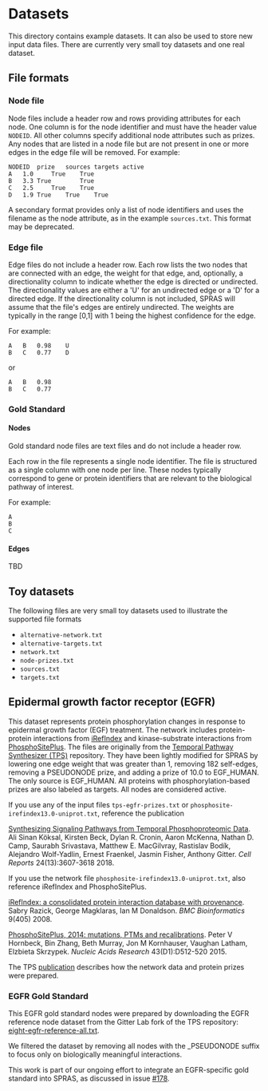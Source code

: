 # Datasets
This directory contains example datasets.
It can also be used to store new input data files.
There are currently very small toy datasets and one real dataset.

## File formats
### Node file
Node files include a header row and rows providing attributes for each node.
One column is for the node identifier and must have the header value `NODEID`.
All other columns specify additional node attributes such as prizes.
Any nodes that are listed in a node file but are not present in one or more edges in the edge file will be removed.
For example:
```
NODEID	prize	sources	targets	active
A	1.0		True	True
B	3.3	True		True
C	2.5		True	True
D	1.9	True	True	True
```

A secondary format provides only a list of node identifiers and uses the filename as the node attribute, as in the example `sources.txt`.
This format may be deprecated.

### Edge file
Edge files do not include a header row.
Each row lists the two nodes that are connected with an edge, the weight for that edge, and, optionally, a directionality column to indicate whether the edge is directed or undirected.
The directionality values are either a 'U' for an undirected edge or a 'D' for a directed edge.
If the directionality column is not included, SPRAS will assume that the file's edges are entirely undirected.
The weights are typically in the range [0,1] with 1 being the highest confidence for the edge.

For example:
```
A	B	0.98    U
B	C	0.77    D
```
or
```
A	B	0.98
B	C	0.77 
```

### Gold Standard
#### Nodes
Gold standard node files are  text files and do not include a header row.

Each row in the file represents a single node identifier. The file is structured as a single column with one node per line. These nodes typically correspond to gene or protein identifiers that are relevant to the biological pathway of interest.

For example:
```
A
B
C
```

#### Edges
TBD

## Toy datasets
The following files are very small toy datasets used to illustrate the supported file formats
- `alternative-network.txt`
- `alternative-targets.txt`
- `network.txt`
- `node-prizes.txt`
- `sources.txt`
- `targets.txt`

## Epidermal growth factor receptor (EGFR)
This dataset represents protein phosphorylation changes in response to epidermal growth factor (EGF) treatment.
The network includes protein-protein interactions from [iRefIndex](http://irefindex.org/) and kinase-substrate interactions from [PhosphoSitePlus](http://www.phosphosite.org/).
The files are originally from the [Temporal Pathway Synthesizer (TPS)](https://github.com/koksal/tps) repository.
They have been lightly modified for SPRAS by lowering one edge weight that was greater than 1, removing 182 self-edges, removing a PSEUDONODE prize, and adding a prize of 10.0 to EGF_HUMAN.
The only source is EGF_HUMAN.
All proteins with phosphorylation-based prizes are also labeled as targets.
All nodes are considered active.

If you use any of the input files `tps-egfr-prizes.txt` or `phosphosite-irefindex13.0-uniprot.txt`, reference the publication

[Synthesizing Signaling Pathways from Temporal Phosphoproteomic Data](https://doi.org/10.1016/j.celrep.2018.08.085).
Ali Sinan Köksal, Kirsten Beck, Dylan R. Cronin, Aaron McKenna, Nathan D. Camp, Saurabh Srivastava, Matthew E. MacGilvray, Rastislav Bodík, Alejandro Wolf-Yadlin, Ernest Fraenkel, Jasmin Fisher, Anthony Gitter.
*Cell Reports* 24(13):3607-3618 2018.

If you use the network file `phosphosite-irefindex13.0-uniprot.txt`, also reference iRefIndex and PhosphoSitePlus.

[iRefIndex: a consolidated protein interaction database with provenance](https://doi.org/10.1186/1471-2105-9-405).
Sabry Razick, George Magklaras, Ian M Donaldson.
*BMC Bioinformatics* 9(405) 2008.

[PhosphoSitePlus, 2014: mutations, PTMs and recalibrations](https://doi.org/10.1093/nar/gku1267).
Peter V Hornbeck, Bin Zhang, Beth Murray, Jon M Kornhauser, Vaughan Latham, Elzbieta Skrzypek.
*Nucleic Acids Research* 43(D1):D512-520 2015.

The TPS [publication](https://doi.org/10.1016/j.celrep.2018.08.085) describes how the network data and protein prizes were prepared.

### EGFR Gold Standard

This EGFR gold standard nodes were prepared by downloading the EGFR reference node dataset from the Gitter Lab fork of the TPS repository: [eight-egfr-reference-all.txt](https://github.com/gitter-lab/tps/blob/ca7cafd1e1c17f45ddea07c3fb54d0d70b86ff45/data/resources/eight-egfr-reference-all.txt).

We filtered the dataset by removing all nodes with the _PSEUDONODE suffix to focus only on biologically meaningful interactions.

This work is part of our ongoing effort to integrate an EGFR-specific gold standard into SPRAS, as discussed in issue [#178](https://github.com/Reed-CompBio/spras/issues/178).
